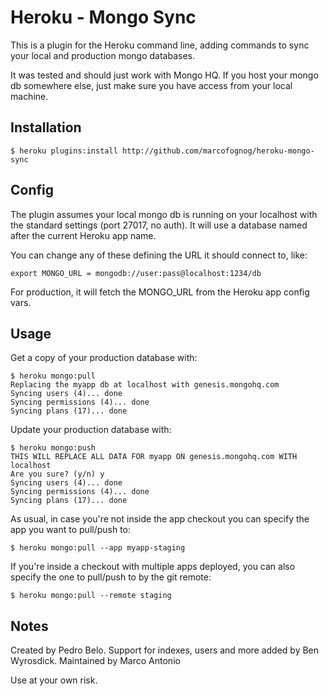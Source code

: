 # Heroku - Mongo Sync

This is a plugin for the Heroku command line, adding commands to sync your
local and production mongo databases.

It was tested and should just work with Mongo HQ. If you host your mongo db
somewhere else, just make sure you have access from your local machine.

## Installation

    $ heroku plugins:install http://github.com/marcofognog/heroku-mongo-sync

## Config

The plugin assumes your local mongo db is running on your localhost with the
standard settings (port 27017, no auth). It will use a database named after
the current Heroku app name.

You can change any of these defining the URL it should connect to, like:

    export MONGO_URL = mongodb://user:pass@localhost:1234/db

For production, it will fetch the MONGO_URL from the Heroku app config vars.

## Usage

Get a copy of your production database with:

    $ heroku mongo:pull
    Replacing the myapp db at localhost with genesis.mongohq.com
    Syncing users (4)... done
    Syncing permissions (4)... done
    Syncing plans (17)... done

Update your production database with:

    $ heroku mongo:push
    THIS WILL REPLACE ALL DATA FOR myapp ON genesis.mongohq.com WITH localhost
    Are you sure? (y/n) y
    Syncing users (4)... done
    Syncing permissions (4)... done
    Syncing plans (17)... done

As usual, in case you're not inside the app checkout you can specify the app
you want to pull/push to:

    $ heroku mongo:pull --app myapp-staging

If you're inside a checkout with multiple apps deployed, you can also specify
the one to pull/push to by the git remote:

    $ heroku mongo:pull --remote staging


## Notes

Created by Pedro Belo. 
Support for indexes, users and more added by Ben Wyrosdick.
Maintained by Marco Antonio

Use at your own risk.
